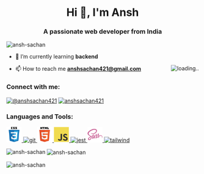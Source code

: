 <h1 align="center">Hi 👋, I'm Ansh</h1>
<h3 align="center">A passionate web developer from India</h3>

<p align="left"> <img src="https://komarev.com/ghpvc/?username=ansh-sachan&label=Profile%20views&color=0e75b6&style=flat" alt="ansh-sachan" /> </p>

- 🌱 I’m currently learning **backend**

- 📫 How to reach me **anshsachan421@gmail.com**
<img align="right" src="https://dresma.ai/wp-content/uploads/2022/01/mern-stack-developer.gif" alt="loading.."></img>
<h3 align="left">Connect with me:</h3>
<p align="left">
<a href="https://twitter.com/@anshsachan421" target="blank"><img align="center" src="https://raw.githubusercontent.com/rahuldkjain/github-profile-readme-generator/master/src/images/icons/Social/twitter.svg" alt="@anshsachan421" height="30" width="40" /></a>
<a href="https://instagram.com/anshsachan421" target="blank"><img align="center" src="https://raw.githubusercontent.com/rahuldkjain/github-profile-readme-generator/master/src/images/icons/Social/instagram.svg" alt="anshsachan421" height="30" width="40" /></a>
</p>

<h3 align="left">Languages and Tools:</h3>
<p align="left"> <a href="https://www.w3schools.com/css/" target="_blank" rel="noreferrer"> <img src="https://raw.githubusercontent.com/devicons/devicon/master/icons/css3/css3-original-wordmark.svg" alt="css3" width="40" height="40"/> </a> <a href="https://git-scm.com/" target="_blank" rel="noreferrer"> <img src="https://www.vectorlogo.zone/logos/git-scm/git-scm-icon.svg" alt="git" width="40" height="40"/> </a> <a href="https://www.w3.org/html/" target="_blank" rel="noreferrer"> <img src="https://raw.githubusercontent.com/devicons/devicon/master/icons/html5/html5-original-wordmark.svg" alt="html5" width="40" height="40"/> </a> <a href="https://developer.mozilla.org/en-US/docs/Web/JavaScript" target="_blank" rel="noreferrer"> <img src="https://raw.githubusercontent.com/devicons/devicon/master/icons/javascript/javascript-original.svg" alt="javascript" width="40" height="40"/> </a> <a href="https://jestjs.io" target="_blank" rel="noreferrer"> <img src="https://www.vectorlogo.zone/logos/jestjsio/jestjsio-icon.svg" alt="jest" width="40" height="40"/> </a> <a href="https://sass-lang.com" target="_blank" rel="noreferrer"> <img src="https://raw.githubusercontent.com/devicons/devicon/master/icons/sass/sass-original.svg" alt="sass" width="40" height="40"/> </a> <a href="https://tailwindcss.com/" target="_blank" rel="noreferrer"> <img src="https://www.vectorlogo.zone/logos/tailwindcss/tailwindcss-icon.svg" alt="tailwind" width="40" height="40"/> </a> </p>

<p><img align="left" src="https://github-readme-stats.vercel.app/api/top-langs?username=ansh-sachan&show_icons=true&locale=en&layout=compact" alt="ansh-sachan" /></p>

<p>&nbsp;<img align="center" src="https://github-readme-stats.vercel.app/api?username=ansh-sachan&show_icons=true&locale=en" alt="ansh-sachan" /></p>

<p><img align="center" src="https://github-readme-streak-stats.herokuapp.com/?user=ansh-sachan&" alt="ansh-sachan" /></p>


